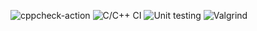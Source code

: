 ![cppcheck-action](https://github.com/stepin104388/MineesweeperGame/workflows/cppcheck-action/badge.svg)
![C/C++ CI](https://github.com/99003181/applied_sdlc/workflows/C/C++%20CI/badge.svg)
![Unit testing](https://github.com/99003181/applied_sdlc/workflows/Unit%20testing/badge.svg)
![Valgrind](https://github.com/99003181/applied_sdlc/workflows/Valgrind/badge.svg)


